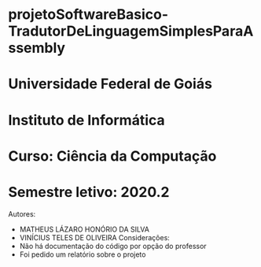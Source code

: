 # projetoSoftwareBasico-TradutorDeLinguagemSimplesParaAssembly
# Universidade Federal de Goiás
# Instituto de Informática
# Curso: Ciência da Computação
# Semestre letivo: 2020.2
Autores:
  * MATHEUS LÁZARO HONÓRIO DA SILVA
  * VINÍCIUS TELES DE OLIVEIRA
Considerações:
  * Não há documentação do código por opção do professor
  * Foi pedido um relatório sobre o projeto  
